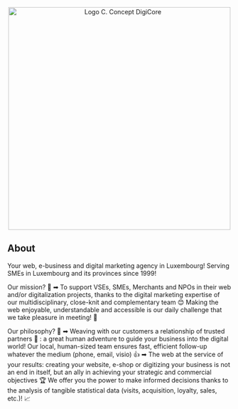 <p align="center"><a href="https://cconcept.lu" target="_blank"><img src="https://cconcept.lu/img/github_cconcept_logo.png" width="500" alt="Logo C. Concept DigiCore"></a></p>


## About

Your web, e-business and digital marketing agency in Luxembourg! Serving SMEs in Luxembourg and its provinces since 1999!

Our mission? 🎯
➡ To support VSEs, SMEs, Merchants and NPOs in their web and/or digitalization projects, thanks to the digital marketing expertise of our multidisciplinary, close-knit and complementary team 😊 Making the web enjoyable, understandable and accessible is our daily challenge that we take pleasure in meeting! 💪

Our philosophy? 🤔
➡ Weaving with our customers a relationship of trusted partners 🤗 : a great human adventure to guide your business into the digital world! Our local, human-sized team ensures fast, efficient follow-up whatever the medium (phone, email, visio) 👍
➡ The web at the service of your results: creating your website, e-shop or digitizing your business is not an end in itself, but an ally in achieving your strategic and commercial objectives 🏆 We offer you the power to make informed decisions thanks to the analysis of tangible statistical data (visits, acquisition, loyalty, sales, etc.)! 📈


